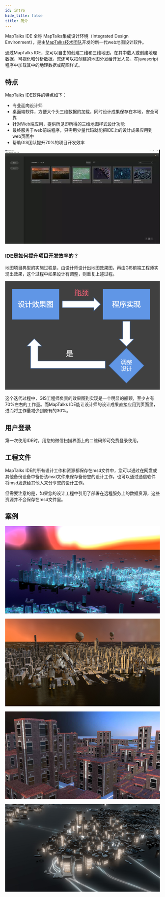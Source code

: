 ```yaml
---
id: intro
hide_title: false
title: 简介
---
```


MapTalks IDE 全称 MapTalks集成设计环境（Integrated Design Environment），是由[MapTalks技术团队](https://github.com/maptalks)开发的新一代web地图设计软件。

通过MapTalks IDE，您可以自由的创建二维和三维地图，在其中载入或创建地理数据，可视化和分析数据。您还可以把创建的地图分发给开发人员，在javascript程序中加载其中的地理数据或配图样式。
## 特点
MapTalks IDE软件的特点如下：
* 专业面向设计师
* 桌面端软件，方便大个头三维数据的加载，同时设计成果保存在本地，安全可靠
* 针对Web端应用，提供所见即所得的三维地图样式设计功能
* 最终服务于web前端程序，只需用少量代码就能把IDE上的设计成果应用到web页面中
* 帮助GIS团队提升70%的项目开发效率

![界面](./assets/intro/intro-ui.jpg)

### IDE是如何提升项目开发效率的？
地图项目典型的实施过程是，由设计师设计出地图效果图，再由GIS前端工程师实现出效果，这个过程中如果设计有调整，则重复上述过程。

![开发流程](./assets/intro/intro-dev-flow.png)

这个迭代过程中，GIS工程师负责的效果图到实现是一个明显的瓶颈，至少占有70%左右的工作量。而MapTalks IDE能让设计师的设计成果直接应用到页面里，进而将工作量减少到原有的30%。


## 用户登录

第一次使用IDE时，用您的微信扫描界面上的二维码即可免费登录使用。

## 工程文件

MapTalks IDE的所有设计工作和资源都保存在msd文件中，您可以通过在网盘或其他备份设备中备份该msd文件来保存备份您的设计工作，也可以通过通信软件将msd发送给其他人来分享您的设计工作。

但需要注意的是，如果您的设计工程中引用了部署在远程服务上的数据资源，这些资源并不会保存在msd文件里。

## 案例

![简介](./assets/intro-1.jpg)

![简介](./assets/intro-2.jpg)

![简介](./assets/intro-3.jpg)

![简介](./assets/intro-4.jpg)

